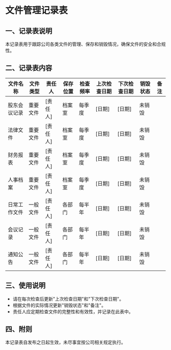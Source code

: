 # 文件管理记录表

## 一、记录表说明
本记录表用于跟踪公司各类文件的管理、保存和销毁情况，确保文件的安全和合规性。

## 二、记录表内容

| 文件名称         | 文件类型   | 责任人   | 保存位置         | 检查频率   | 上次检查日期 | 下次检查日期 | 销毁状态   | 备注         |
|------------------|------------|----------|------------------|------------|--------------|--------------|------------|--------------|
| 股东会议记录     | 重要文件   | [责任人] | 档案室           | 每季度     | [日期]       | [日期]       | 未销毁     |              |
| 法律文件         | 重要文件   | [责任人] | 档案室           | 每季度     | [日期]       | [日期]       | 未销毁     |              |
| 财务报表         | 重要文件   | [责任人] | 档案室           | 每季度     | [日期]       | [日期]       | 未销毁     |              |
| 人事档案         | 重要文件   | [责任人] | 档案室           | 每季度     | [日期]       | [日期]       | 未销毁     |              |
| 日常工作文件     | 一般文件   | [责任人] | 各部门           | 每半年     | [日期]       | [日期]       | 未销毁     |              |
| 会议记录         | 一般文件   | [责任人] | 各部门           | 每半年     | [日期]       | [日期]       | 未销毁     |              |
| 通知公告         | 一般文件   | [责任人] | 各部门           | 每半年     | [日期]       | [日期]       | 未销毁     |              |

## 三、使用说明
- 请在每次检查后更新"上次检查日期"和"下次检查日期"。
- 根据文件的实际情况更新"销毁状态"和"备注"。
- 责任人应定期检查文件的完整性和有效性，并记录在此表中。

## 四、附则
本记录表自发布之日起生效，未尽事宜按公司相关规定执行。 